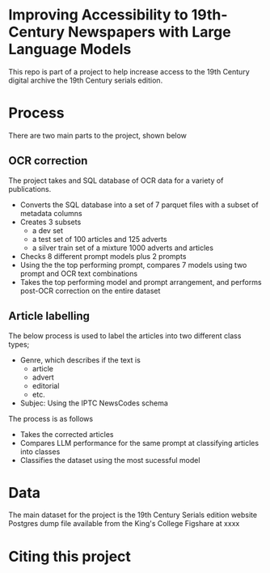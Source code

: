 # Improving Accessibility to 19th-Century Newspapers with Large Language Models

This repo is part of a project to help increase access to the 19th Century digital archive the 19th Century serials edition.


# Process

There are two main parts to the project, shown below

## OCR correction
The project takes and SQL database of OCR data for a variety of publications.
- Converts the SQL database into a set of 7 parquet files with a subset of metadata columns
- Creates 3 subsets
    - a dev set 
    - a test set of 100 articles and 125 adverts
    - a silver train set of a mixture 1000 adverts and articles
- Checks 8 different prompt models plus 2 prompts 
- Using the the top performing prompt, compares 7 models using two prompt and OCR text combinations
- Takes the top performing model and prompt arrangement, and performs post-OCR correction on the entire dataset 

## Article labelling

The below process is used to label the articles into two different class types; 
- Genre, which describes if the text is 
    - article 
    - advert 
    - editorial
    - etc. 
- Subjec: Using the IPTC NewsCodes schema

The process is as follows

- Takes the corrected articles
- Compares LLM performance for the same prompt at classifying articles into classes
- Classifies the dataset using the most sucessful model


# Data

The main dataset for the project is the 19th Century Serials edition website Postgres dump file available from the King's College Figshare at xxxx


# Citing this project